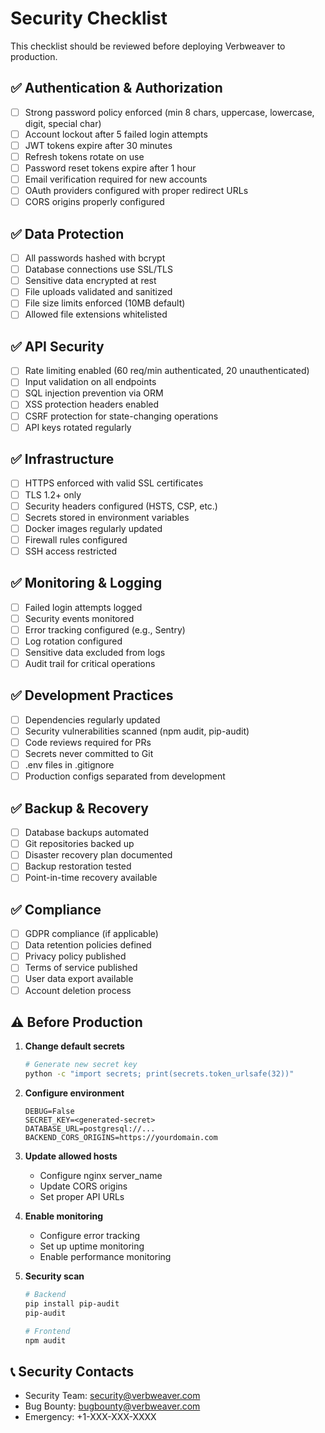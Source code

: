 # Security Checklist

This checklist should be reviewed before deploying Verbweaver to production.

## ✅ Authentication & Authorization

- [ ] Strong password policy enforced (min 8 chars, uppercase, lowercase, digit, special char)
- [ ] Account lockout after 5 failed login attempts
- [ ] JWT tokens expire after 30 minutes
- [ ] Refresh tokens rotate on use
- [ ] Password reset tokens expire after 1 hour
- [ ] Email verification required for new accounts
- [ ] OAuth providers configured with proper redirect URLs
- [ ] CORS origins properly configured

## ✅ Data Protection

- [ ] All passwords hashed with bcrypt
- [ ] Database connections use SSL/TLS
- [ ] Sensitive data encrypted at rest
- [ ] File uploads validated and sanitized
- [ ] File size limits enforced (10MB default)
- [ ] Allowed file extensions whitelisted

## ✅ API Security

- [ ] Rate limiting enabled (60 req/min authenticated, 20 unauthenticated)
- [ ] Input validation on all endpoints
- [ ] SQL injection prevention via ORM
- [ ] XSS protection headers enabled
- [ ] CSRF protection for state-changing operations
- [ ] API keys rotated regularly

## ✅ Infrastructure

- [ ] HTTPS enforced with valid SSL certificates
- [ ] TLS 1.2+ only
- [ ] Security headers configured (HSTS, CSP, etc.)
- [ ] Secrets stored in environment variables
- [ ] Docker images regularly updated
- [ ] Firewall rules configured
- [ ] SSH access restricted

## ✅ Monitoring & Logging

- [ ] Failed login attempts logged
- [ ] Security events monitored
- [ ] Error tracking configured (e.g., Sentry)
- [ ] Log rotation configured
- [ ] Sensitive data excluded from logs
- [ ] Audit trail for critical operations

## ✅ Development Practices

- [ ] Dependencies regularly updated
- [ ] Security vulnerabilities scanned (npm audit, pip-audit)
- [ ] Code reviews required for PRs
- [ ] Secrets never committed to Git
- [ ] .env files in .gitignore
- [ ] Production configs separated from development

## ✅ Backup & Recovery

- [ ] Database backups automated
- [ ] Git repositories backed up
- [ ] Disaster recovery plan documented
- [ ] Backup restoration tested
- [ ] Point-in-time recovery available

## ✅ Compliance

- [ ] GDPR compliance (if applicable)
- [ ] Data retention policies defined
- [ ] Privacy policy published
- [ ] Terms of service published
- [ ] User data export available
- [ ] Account deletion process

## ⚠️ Before Production

1. **Change default secrets**
   ```bash
   # Generate new secret key
   python -c "import secrets; print(secrets.token_urlsafe(32))"
   ```

2. **Configure environment**
   ```env
   DEBUG=False
   SECRET_KEY=<generated-secret>
   DATABASE_URL=postgresql://...
   BACKEND_CORS_ORIGINS=https://yourdomain.com
   ```

3. **Update allowed hosts**
   - Configure nginx server_name
   - Update CORS origins
   - Set proper API URLs

4. **Enable monitoring**
   - Configure error tracking
   - Set up uptime monitoring
   - Enable performance monitoring

5. **Security scan**
   ```bash
   # Backend
   pip install pip-audit
   pip-audit
   
   # Frontend
   npm audit
   ```

## 📞 Security Contacts

- Security Team: security@verbweaver.com
- Bug Bounty: bugbounty@verbweaver.com
- Emergency: +1-XXX-XXX-XXXX 